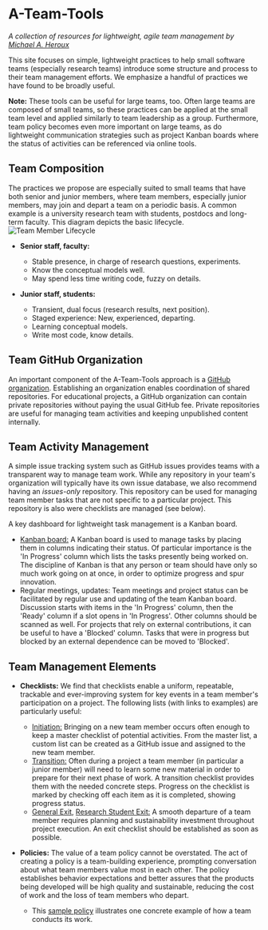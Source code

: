 # A-Team-Tools
_A collection of resources for lightweight, agile team management by [Michael A. Heroux](https://github.com/maherou)_

This site focuses on simple, lightweight practices to help small software teams (especially research teams) introduce some structure and process to their team management efforts.  We emphasize a handful of practices we have found to be broadly useful.

**Note:** These tools can be useful for large teams, too.  Often large teams are composed of small teams, so these practices can be applied at the small team level and applied similarly to team leadership as a group.  Furthermore, team policy becomes even more important on large teams, as do lightweight communication strategies such as project Kanban boards where the status of activities can be referenced via online tools.

## Team Composition

The practices we propose are especially suited to small teams that have both senior and junior members, where team members, especially junior members, may join and depart a team on a periodic basis.  A common example is a university research team with students, postdocs and long-term faculty. This diagram depicts the basic lifecycle.
![Team Member Lifecycle](https://betterscientificsoftware.github.io/A-Team-Tools/TeamMemberLifecycle.jpg)

- **Senior staff, faculty:**
    - Stable presence, in charge of research questions, experiments.
    - Know the conceptual models well.
    - May spend less time writing code, fuzzy on details.

- **Junior staff, students:**
    - Transient, dual focus (research results, next position).
    - Staged experience: New, experienced, departing.
    - Learning conceptual models.
    - Write most code, know details.

## Team GitHub Organization

An important component of the A-Team-Tools approach is a [GitHub organization](https://help.github.com/en/articles/about-organizations).  Establishing an organization enables coordination of shared repositories.  For educational projects, a GitHub organization can contain private repositories without paying the usual GitHub fee.  Private repositories are useful for managing team activities and keeping unpublished content internally.

## Team Activity Management

A simple issue tracking system such as GitHub issues provides teams with a transparent way to manage team work.  While any repository in your team's organization will typically have its own issue database, we also recommend having an *issues-only* repository.  This repository can be used for managing team member tasks that are not specific to a particular project.  This repository is also were checklists are managed (see below).

A key dashboard for lightweight task management is a Kanban board.

- [Kanban board:](https://github.com/betterscientificsoftware/A-Team-Tools/projects/1) A Kanban board is used to manage tasks by placing them in columns indicating their status.  Of particular importance is the 'In Progress' column which lists the tasks presently being worked on.  The discipline of Kanban is that any person or team should have only so much work going on at once, in order to optimize progress and spur innovation.
 - Regular meetings, updates: Team meetings and project status can be facilitated by regular use and updating of the team Kanban board.  Discussion starts with items in the 'In Progress' column, then the 'Ready' column if a slot opens in 'In Progress'.  Other columns should be scanned as well.  For projects that rely on external contributions, it can be useful to have a 'Blocked' column.  Tasks that were in progress but blocked by an external dependence can be moved to 'Blocked'.

## Team Management Elements

- **Checklists:** We find that checklists enable a uniform, repeatable, trackable and ever-improving system for key events in a team member's participation on a project. The following lists (with links to examples) are particularly useful:
    - [Initiation:](NewTeamMemberChecklistTemplate) Bringing on a new team member occurs often enough to keep a master checklist of potential activities.  From the master list, a custom list can be created as a GitHub issue and assigned to the new team member.
    - [Transition:](LearnJuliaSampleTransitionChecklist) Often during a project a team member (in particular a junior member) will need to learn some new material in order to prepare for their next phase of work.  A transition checklist provides them with the needed concrete steps.  Progress on the checklist is marked by checking off each item as it is completed, showing progress status.
    - [General Exit](TeamMemberExitChecklistTemplate), [Research Student Exit:](ResearchStudentExitChecklistTemplate) A smooth departure of a team member requires planning and sustainability investment throughout project execution.  An exit checklist should be established as soon as possible.

- **Policies:** The value of a team policy cannot be overstated.  The act of creating a policy is a team-building experience, prompting conversation about what team members value most in each other.  The policy establishes behavior expectations and better assures that the products being developed will be high quality and sustainable, reducing the cost of work and the loss of team members who depart.
    - This [sample policy](TeamPoliciesTemplate) illustrates one concrete example of how a team conducts its work.

